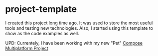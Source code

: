# project-template

I created this project long time ago. It was used to store the most useful tools and testing new technologies. 
Also, I started using this template to show as the code examples as well.

UPD: Currentely, I have been working with my new "Pet" [Compose Multiplatform Project](https://github.com/stasoption/ComposeMultiplatformCoinTracker)
